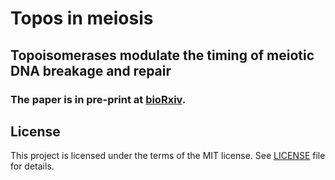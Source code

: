 # Topos in meiosis
## Topoisomerases modulate the timing of meiotic DNA breakage and repair

### The paper is in pre-print at [bioRxiv](https://www.biorxiv.org/content/10.1101/672337v1).


## License

This project is licensed under the terms of the MIT license. See [LICENSE](LICENSE) file for details.
